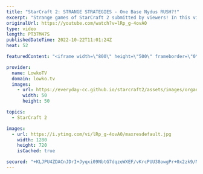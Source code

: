 ```yaml
---
title: "StarCraft 2: STRANGE STRATEGIES - One Base Nydus RUSH?!"
excerpt: "Strange games of StarCraft 2 submitted by viewers! In this video I cast three games of players in Diamond League. If you also have a great game of SC2 that you would like me to cast, you can submit it to replays@lowko.tv.  00:00 Game 1 - Protoss vs Terran - Valravn vs Weedjo 16:26 Game 2 - Protoss vs"
originalUrl: https://youtube.com/watch?v=lRp_g-4ovA0
type: video
length: PT37M47S
publishedDateTime: 2022-10-22T11:01:24Z
heat: 52

featuredContent: "<iframe width=\"800\" height=\"500\" frameborder=\"0\" src=\"https://www.youtube.com/embed/lRp_g-4ovA0\" allow=\"accelerometer; autoplay; encrypted-media; gyroscope; picture-in-picture\" allowfullscreen></iframe>"

provider:
  name: LowkoTV
  domain: lowko.tv
  images:
    - url: https://everyday-cc.github.io/starcraft2/assets/images/organizations/lowko.tv-50x50.jpg
      width: 50
      height: 50

topics:
  - StarCraft 2

images:
  - url: https://i.ytimg.com/vi/lRp_g-4ovA0/maxresdefault.jpg
    width: 1280
    height: 720
    isCached: true

secured: "+KLJPU4ZDACnJDrI+Jyqxi09NbtG7dqzeWXEF/vKrcPUU38owgPr+0x2zk9/MLU/p8VAvSOOAyO7BjLE4VmGMfrn8VhZ5Aif+M/ZzPefl2oZHmwBrgN7sa5vsdxaXWgwo6frofFLR9DY26UrWWzx78Pn0LQQHWXvqY2NSy997W+rirH6rLrnzHjuiipliI7WfnJ/Ul1QHKfETbMq4f6U+1cN7VldUX2PXjEP2F8Z+3zZCNUXG0J5q5eRSmRy7fE0OakAQso5m7LAmyYJW4CaOWrkLJUrYQvGX5KHlhwXBX/hMq8wCwziywFtghR410HKYVPOcjaarqX2EJy8NP8MMReq9zIK0musF5IKQpQQtiX233ul+X2sP1YKEYlHaNPFoOZ3XtwbHBxomqt8dZLdC0E7iH+aJuHDS9HXXiHJjDM=;QMzm23D5iqml4xNR3B7Pxg=="
---
```


